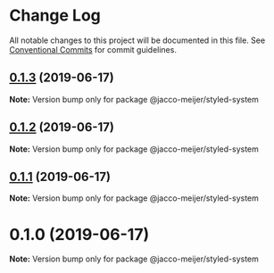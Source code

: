 # Change Log

All notable changes to this project will be documented in this file.
See [Conventional Commits](https://conventionalcommits.org) for commit guidelines.

## [0.1.3](https://github.com/jaccomeijer/wheelroom/compare/@jacco-meijer/styled-system@0.1.2...@jacco-meijer/styled-system@0.1.3) (2019-06-17)

**Note:** Version bump only for package @jacco-meijer/styled-system





## [0.1.2](https://github.com/jaccomeijer/wheelroom/compare/@jacco-meijer/styled-system@0.1.1...@jacco-meijer/styled-system@0.1.2) (2019-06-17)

**Note:** Version bump only for package @jacco-meijer/styled-system





## [0.1.1](https://github.com/jaccomeijer/wheelroom/compare/@jacco-meijer/styled-system@0.1.0...@jacco-meijer/styled-system@0.1.1) (2019-06-17)

**Note:** Version bump only for package @jacco-meijer/styled-system





# 0.1.0 (2019-06-17)

**Note:** Version bump only for package @jacco-meijer/styled-system
